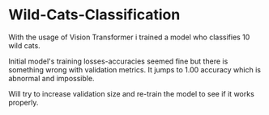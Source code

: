 # Wild-Cats-Classification
With the usage of Vision Transformer i trained a model who classifies 10 wild cats.

Initial model's training losses-accuracies seemed fine but there is something wrong with
validation metrics. It jumps to 1.00 accuracy which is abnormal and impossible.

Will try to increase validation size and re-train the model to see if it works properly.
